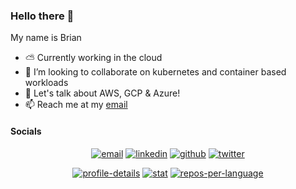 ### Hello there 👋

<!--
**BriianPowell/BriianPowell** is a ✨ _special_ ✨ repository because its `README.md` (this file) appears on your GitHub profile.

Here are some ideas to get you started:

- 🔭 I’m currently working on ...
- 🌱 I’m currently learning ...
- 👯 I’m looking to collaborate on ...
- 🤔 I’m looking for help with ...
- 💬 Ask me about ...
- 📫 How to reach me: ...
- 😄 Pronouns: ...
- ⚡ Fun fact: ...
-->

My name is Brian

* ⛅ Currently working in the cloud
* 👯 I’m looking to collaborate on kubernetes and container based workloads
* 💬 Let's talk about AWS, GCP & Azure!
* 📫 Reach me at my [email](mailto:brian@powell.place) 

#### Socials

<div id="badges" align="center">
  
  [![email](https://img.shields.io/badge/Email-brian@powell.place-cyan?style=for-the-badge)](mailto:brian@powell.place)
  [![linkedin](https://img.shields.io/badge/LinkedIn-blue?style=for-the-badge&logo=linkedin&logoColor=white)](https://www.linkedin.com/in/briianpowell)
  [![github](https://img.shields.io/badge/GitHub-100000?style=for-the-badge&logo=github&logoColor=white)](https://github.com/BriianPowell)
  [![twitter](https://img.shields.io/badge/Twitter-1DA1F2?style=for-the-badge&logo=twitter&logoColor=white)](https://twitter.com/briianpowell)
</div>

<div id="graphs" align="center">
  
  [![profile-details](https://github-profile-summary-cards.vercel.app/api/cards/profile-details?username=briianpowell&theme=dracula)](https://github.com/vn7n24fzkq/github-profile-summary-cards)
  [![stat](https://github-profile-summary-cards.vercel.app/api/cards/stats?username=briianpowell&theme=dracula)](https://github.com/vn7n24fzkq/github-profile-summary-cards)
  [![repos-per-language](https://github-profile-summary-cards.vercel.app/api/cards/repos-per-language?username=briianpowell&theme=dracula)](https://github.com/vn7n24fzkq/github-profile-summary-cards)
</div>



